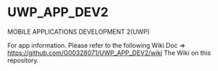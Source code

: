 # UWP_APP_DEV2
MOBILE APPLICATIONS DEVELOPMENT 2(UWP)

For app information. Please refer to the following
Wiki Doc =>  https://github.com/G00328071/UWP_APP_DEV2/wiki
The Wiki on this repository.
